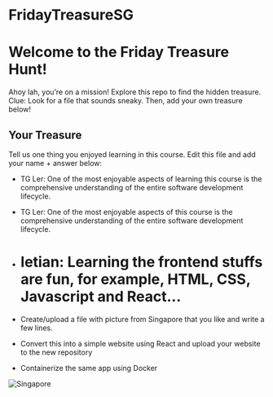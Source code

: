 # FridayTreasureSG
# Welcome to the Friday Treasure Hunt!
Ahoy lah, you’re on a mission! Explore this repo to find the hidden treasure. 
Clue: Look for a file that sounds sneaky. Then, add your own treasure below!

## Your Treasure
Tell us one thing you enjoyed learning in this course. Edit this file and add your name + answer below:

- TG Ler: One of the most enjoyable aspects of learning this course is the comprehensive understanding of the entire software development lifecycle.


- TG Ler: One of the most enjoyable aspects of this course is the comprehensive understanding of the entire software development lifecycle.

- # letian: Learning the frontend stuffs are fun, for example, HTML, CSS, Javascript and React...

- Create/upload a file with picture from Singapore that you like and write a few lines.
- Convert this into a simple website using React and upload your website to the new repository
- Containerize the same app using Docker

![Singapore](sg-pic.jpg)

